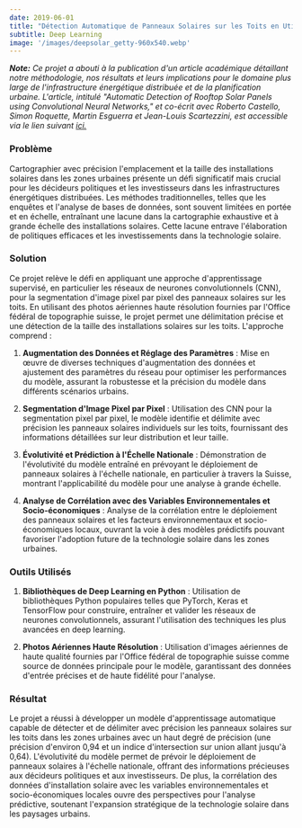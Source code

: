 ```yaml
---
date: 2019-06-01
title: "Détection Automatique de Panneaux Solaires sur les Toits en Utilisant des Réseaux de Neurones Convolutionnels"
subtitle: Deep Learning
image: '/images/deepsolar_getty-960x540.webp'
---
```


***Note:***
*Ce projet a abouti à la publication d'un article académique détaillant notre méthodologie, nos résultats et leurs implications pour le domaine plus large de l'infrastructure énergétique distribuée et de la planification urbaine. L'article, intitulé "Automatic Detection of Rooftop Solar Panels using Convolutional Neural Networks," et co-écrit avec Roberto Castello, Simon Roquette, Martin Esguerra et Jean-Louis Scartezzini, est accessible via le lien suivant [ici.](https://iopscience.iop.org/article/10.1088/1742-6596/1343/1/012034)*

### Problème
Cartographier avec précision l'emplacement et la taille des installations solaires dans les zones urbaines présente un défi significatif mais crucial pour les décideurs politiques et les investisseurs dans les infrastructures énergétiques distribuées. Les méthodes traditionnelles, telles que les enquêtes et l'analyse de bases de données, sont souvent limitées en portée et en échelle, entraînant une lacune dans la cartographie exhaustive et à grande échelle des installations solaires. Cette lacune entrave l'élaboration de politiques efficaces et les investissements dans la technologie solaire.

### Solution
Ce projet relève le défi en appliquant une approche d'apprentissage supervisé, en particulier les réseaux de neurones convolutionnels (CNN), pour la segmentation d'image pixel par pixel des panneaux solaires sur les toits. En utilisant des photos aériennes haute résolution fournies par l'Office fédéral de topographie suisse, le projet permet une délimitation précise et une détection de la taille des installations solaires sur les toits. L'approche comprend :

1. **Augmentation des Données et Réglage des Paramètres** : Mise en œuvre de diverses techniques d'augmentation des données et ajustement des paramètres du réseau pour optimiser les performances du modèle, assurant la robustesse et la précision du modèle dans différents scénarios urbains.
   
2. **Segmentation d'Image Pixel par Pixel** : Utilisation des CNN pour la segmentation pixel par pixel, le modèle identifie et délimite avec précision les panneaux solaires individuels sur les toits, fournissant des informations détaillées sur leur distribution et leur taille.

3. **Évolutivité et Prédiction à l'Échelle Nationale** : Démonstration de l'évolutivité du modèle entraîné en prévoyant le déploiement de panneaux solaires à l'échelle nationale, en particulier à travers la Suisse, montrant l'applicabilité du modèle pour une analyse à grande échelle.

4. **Analyse de Corrélation avec des Variables Environnementales et Socio-économiques** : Analyse de la corrélation entre le déploiement des panneaux solaires et les facteurs environnementaux et socio-économiques locaux, ouvrant la voie à des modèles prédictifs pouvant favoriser l'adoption future de la technologie solaire dans les zones urbaines.

### Outils Utilisés
1. **Bibliothèques de Deep Learning en Python** : Utilisation de bibliothèques Python populaires telles que PyTorch, Keras et TensorFlow pour construire, entraîner et valider les réseaux de neurones convolutionnels, assurant l'utilisation des techniques les plus avancées en deep learning.
   
2. **Photos Aériennes Haute Résolution** : Utilisation d'images aériennes de haute qualité fournies par l'Office fédéral de topographie suisse comme source de données principale pour le modèle, garantissant des données d'entrée précises et de haute fidélité pour l'analyse.

### Résultat
Le projet a réussi à développer un modèle d'apprentissage automatique capable de détecter et de délimiter avec précision les panneaux solaires sur les toits dans les zones urbaines avec un haut degré de précision (une précision d'environ 0,94 et un indice d'intersection sur union allant jusqu'à 0,64). L'évolutivité du modèle permet de prévoir le déploiement de panneaux solaires à l'échelle nationale, offrant des informations précieuses aux décideurs politiques et aux investisseurs. De plus, la corrélation des données d'installation solaire avec les variables environnementales et socio-économiques locales ouvre des perspectives pour l'analyse prédictive, soutenant l'expansion stratégique de la technologie solaire dans les paysages urbains.